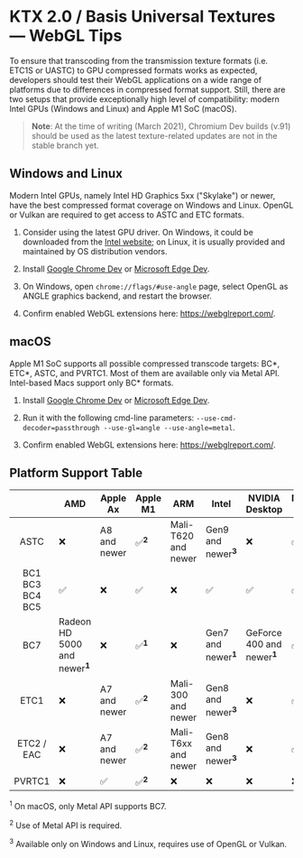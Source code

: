 # KTX 2.0 / Basis Universal Textures — WebGL Tips

To ensure that transcoding from the transmission texture formats (i.e. ETC1S or UASTC) to GPU compressed formats works as expected, developers should test their WebGL applications on a wide range of platforms due to differences in compressed format support. Still, there are two setups that provide exceptionally high level of compatibility: modern Intel GPUs (Windows and Linux) and Apple M1 SoC (macOS).

> **Note**: At the time of writing (March 2021), Chromium Dev builds (v.91) should be used as the latest texture-related updates are not in the stable branch yet.

## Windows and Linux

Modern Intel GPUs, namely Intel HD Graphics 5xx ("Skylake") or newer, have the best compressed format coverage on Windows and Linux. OpenGL or Vulkan are required to get access to ASTC and ETC formats.

1. Consider using the latest GPU driver. On Windows, it could be downloaded from the [Intel website](https://downloadcenter.intel.com/); on Linux, it is usually provided and maintained by OS distribution vendors.

2. Install [Google Chrome Dev](https://www.google.com/chrome/dev/) or [Microsoft Edge Dev](https://www.microsoftedgeinsider.com/en-us/download/).

3. On Windows, open `chrome://flags/#use-angle` page, select OpenGL as ANGLE graphics backend, and restart the browser.

4. Confirm enabled WebGL extensions here: https://webglreport.com/.

## macOS

Apple M1 SoC supports all possible compressed transcode targets: BC*, ETC*, ASTC, and PVRTC1. Most of them are available only via Metal API. Intel-based Macs support only BC* formats.

1. Install [Google Chrome Dev](https://www.google.com/chrome/dev/) or [Microsoft Edge Dev](https://www.microsoftedgeinsider.com/en-us/download/).

2. Run it with the following cmd-line parameters: `--use-cmd-decoder=passthrough --use-gl=angle --use-angle=metal`.

3. Confirm enabled WebGL extensions here: https://webglreport.com/.

## Platform Support Table

|                          | AMD                                         | Apple Ax     | Apple M1             | ARM                 | Intel                             | NVIDIA Desktop                           | NVIDIA Tegra | Qualcomm             |
|:------------------------:|---------------------------------------------|--------------|----------------------|---------------------|-----------------------------------|------------------------------------------|--------------|----------------------|
|           ASTC           | ❌                                           | A8 and newer | ✅<sup><b>2</b></sup> | Mali-T620 and newer | Gen9 and newer<sup><b>3</b></sup> | ❌                                        | ✅            | Adreno 3xx and newer |
| BC1<br>BC3<br>BC4<br>BC5 | ✅                                           | ❌            | ✅                    | ❌                   | ✅                                 | ✅                                        | ✅            | ❌                    |
|            BC7           | Radeon HD 5000 and newer<sup><b>1</b></sup> | ❌            | ✅<sup><b>1</b></sup> | ❌                   | Gen7 and newer<sup><b>1</b></sup> | GeForce 400 and newer<sup><b>1</b></sup> | ✅            | ❌                    |
|           ETC1           | ❌                                           | A7 and newer | ✅<sup><b>2</b></sup> | Mali-300 and newer  | Gen8 and newer<sup><b>3</b></sup> | ❌                                        | ✅            | Adreno 2xx and newer |
|        ETC2 / EAC        | ❌                                           | A7 and newer | ✅<sup><b>2</b></sup> | Mali-T6xx and newer | Gen8 and newer<sup><b>3</b></sup> | ❌                                        | ✅            | Adreno 3xx and newer |
|          PVRTC1          | ❌                                           | ✅            | ✅<sup><b>2</b></sup> | ❌                   | ❌                                 | ❌                                        | ❌            | ❌                    |

<p><sup>1</sup> On macOS, only Metal API supports BC7.</p>
<p><sup>2</sup> Use of Metal API is required.</p>
<p><sup>3</sup> Available only on Windows and Linux, requires use of OpenGL or Vulkan.</p>
